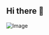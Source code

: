 ## Hi there 👋

![Image](https://github.com/user-attachments/assets/8f05e8b9-6fd5-4791-ac0d-0938953e4f22)
